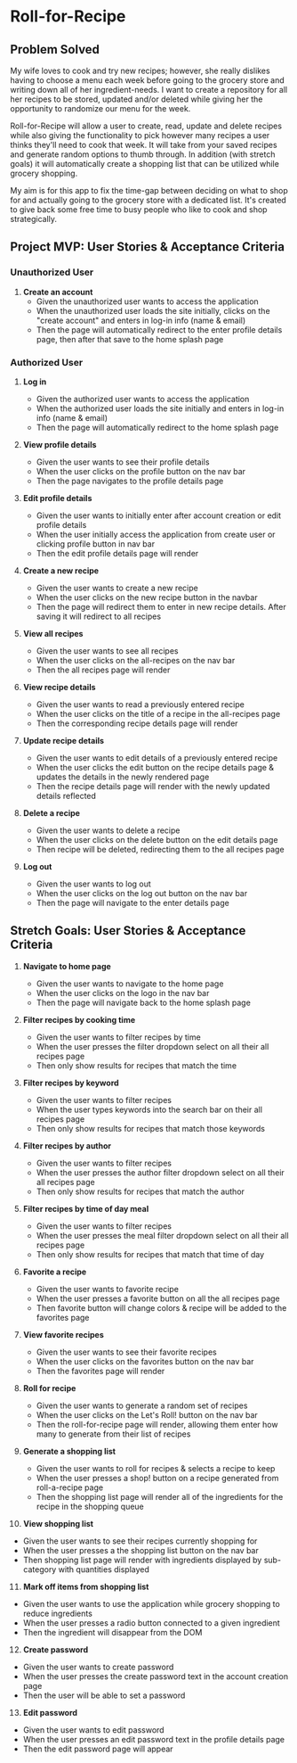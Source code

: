 # Roll-for-Recipe

## Problem Solved

My wife loves to cook and try new recipes; however, she really dislikes having to choose a menu each week before going to the grocery store and writing down all of her ingredient-needs. I want to create a repository for all her recipes to be stored, updated and/or deleted while giving her the opportunity to randomize our menu for the week.

Roll-for-Recipe will allow a user to create, read, update and delete recipes while also giving the functionality to pick however many recipes a user thinks they'll need to cook that week. It will take from your saved recipes and generate random options to thumb through. In addition (with stretch goals) it will automatically create a shopping list that can be utilized while grocery shopping.

My aim is for this app to fix the time-gap between deciding on what to shop for and actually going to the grocery store with a dedicated list. It's created to give back some free time to busy people who like to cook and shop strategically.

## Project MVP: User Stories & Acceptance Criteria

### Unauthorized User

1. **Create an account**
   - Given the unauthorized user wants to access the application
   - When the unauthorized user loads the site initially, clicks on the "create account" and enters in log-in info (name & email)
   - Then the page will automatically redirect to the enter profile details page, then after that save to the home splash page

### Authorized User

1. **Log in**

   - Given the authorized user wants to access the application
   - When the authorized user loads the site initially and enters in log-in info (name & email)
   - Then the page will automatically redirect to the home splash page

2. **View profile details**

   - Given the user wants to see their profile details
   - When the user clicks on the profile button on the nav bar
   - Then the page navigates to the profile details page

3. **Edit profile details**

   - Given the user wants to initially enter after account creation or edit profile details
   - When the user initially access the application from create user or clicking profile button in nav bar
   - Then the edit profile details page will render

4. **Create a new recipe**

   - Given the user wants to create a new recipe
   - When the user clicks on the new recipe button in the navbar
   - Then the page will redirect them to enter in new recipe details. After saving it will redirect to all recipes

5. **View all recipes**

   - Given the user wants to see all recipes
   - When the user clicks on the all-recipes on the nav bar
   - Then the all recipes page will render

6. **View recipe details**

   - Given the user wants to read a previously entered recipe
   - When the user clicks on the title of a recipe in the all-recipes page
   - Then the corresponding recipe details page will render

7. **Update recipe details**

   - Given the user wants to edit details of a previously entered recipe
   - When the user clicks the edit button on the recipe details page & updates the details in the newly rendered page
   - Then the recipe details page will render with the newly updated details reflected

8. **Delete a recipe**

   - Given the user wants to delete a recipe
   - When the user clicks on the delete button on the edit details page
   - Then recipe will be deleted, redirecting them to the all recipes page

9. **Log out**

   - Given the user wants to log out
   - When the user clicks on the log out button on the nav bar
   - Then the page will navigate to the enter details page

## Stretch Goals: User Stories & Acceptance Criteria

1. **Navigate to home page**

   - Given the user wants to navigate to the home page
   - When the user clicks on the logo in the nav bar
   - Then the page will navigate back to the home splash page

2. **Filter recipes by cooking time**

   - Given the user wants to filter recipes by time
   - When the user presses the filter dropdown select on all their all recipes page
   - Then only show results for recipes that match the time

3. **Filter recipes by keyword**

   - Given the user wants to filter recipes
   - When the user types keywords into the search bar on their all recipes page
   - Then only show results for recipes that match those keywords

4. **Filter recipes by author**

   - Given the user wants to filter recipes
   - When the user presses the author filter dropdown select on all their all recipes page
   - Then only show results for recipes that match the author

5. **Filter recipes by time of day meal**

   - Given the user wants to filter recipes
   - When the user presses the meal filter dropdown select on all their all recipes page
   - Then only show results for recipes that match that time of day

6. **Favorite a recipe**

   - Given the user wants to favorite recipe
   - When the user presses a favorite button on all the all recipes page
   - Then favorite button will change colors & recipe will be added to the favorites page

7. **View favorite recipes**

   - Given the user wants to see their favorite recipes
   - When the user clicks on the favorites button on the nav bar
   - Then the favorites page will render

8. **Roll for recipe**

   - Given the user wants to generate a random set of recipes
   - When the user clicks on the Let's Roll! button on the nav bar
   - Then the roll-for-recipe page will render, allowing them enter how many to generate from their list of recipes

9. **Generate a shopping list**

   - Given the user wants to roll for recipes & selects a recipe to keep
   - When the user presses a shop! button on a recipe generated from roll-a-recipe page
   - Then the shopping list page will render all of the ingredients for the recipe in the shopping queue

10. **View shopping list**

- Given the user wants to see their recipes currently shopping for
- When the user presses a the shopping list button on the nav bar
- Then shopping list page will render with ingredients displayed by sub-category with quantities displayed

11. **Mark off items from shopping list**

- Given the user wants to use the application while grocery shopping to reduce ingredients
- When the user presses a radio button connected to a given ingredient
- Then the ingredient will disappear from the DOM

12. **Create password**

- Given the user wants to create password
- When the user presses the create password text in the account creation page
- Then the user will be able to set a password

13. **Edit password**

- Given the user wants to edit password
- When the user presses an edit password text in the profile details page
- Then the edit password page will appear
